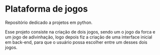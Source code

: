 # Plataforma de jogos

Repositório dedicado a projetos em python. 

Esse projeto consiste na criação de dois jogos, sendo um o jogo da forca e um jogo de adivinhação, logo depois fiz a criação de uma interface inicial em back-end, para que o usuário possa escolher entre um desses dois jogos.

